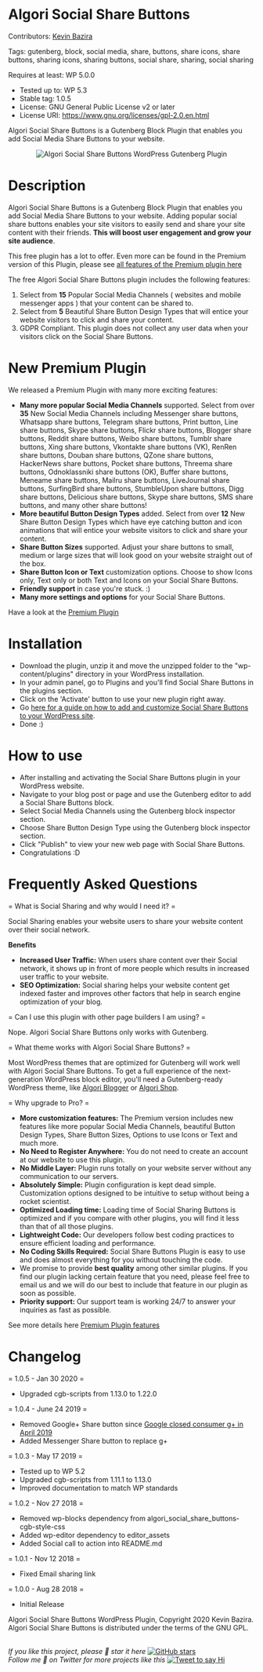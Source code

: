 # Algori Social Share Buttons

Contributors: [Kevin Bazira](http://kevinbazira.com)

Tags: gutenberg, block, social media, share, buttons, share icons, share buttons, sharing icons, sharing buttons, social share, sharing, social sharing

Requires at least: WP 5.0.0
* Tested up to: WP 5.3
* Stable tag: 1.0.5
* License: GNU General Public License v2 or later
* License URI: https://www.gnu.org/licenses/gpl-2.0.en.html

Algori Social Share Buttons is a Gutenberg Block Plugin that enables you add Social Media Share Buttons to your website.

<p align="center">
  <img src="https://ps.w.org/social-share-buttons-lite/assets/screenshot-1.gif" alt="Algori Social Share Buttons WordPress Gutenberg Plugin">
</p>

# Description 

Algori Social Share Buttons is a Gutenberg Block Plugin that enables you add Social Media Share Buttons to your website. Adding popular social share buttons enables your site visitors to easily send and share your site content with their friends. **This will boost user engagement and grow your site audience**.

This free plugin has a lot to offer. Even more can be found in the Premium version of this Plugin, please see [all features of the Premium plugin here](http://www.kevinbazira.com/blog/article/algori-social-share-buttons-pro-for-wordpress-gutenberg#features)

The free Algori Social Share Buttons plugin includes the following features: 

1. Select from **15** Popular Social Media Channels ( websites and mobile messenger apps ) that your content can be shared to.
2. Select from **5** Beautiful Share Button Design Types that will entice your website visitors to click and share your content.
3. GDPR Compliant. This plugin does not collect any user data when your visitors click on the Social Share Buttons.

# New Premium Plugin

We released a Premium Plugin with many more exciting features:

* **Many more popular Social Media Channels** supported. Select from over **35** New Social Media Channels including Messenger share buttons, Whatsapp share buttons, Telegram share buttons, Print button, Line share buttons, Skype share buttons, Flickr share buttons, Blogger share buttons, Reddit share buttons, Weibo share buttons, Tumblr share buttons, Xing share buttons, Vkontakte share buttons (VK), RenRen share buttons, Douban share buttons, QZone share buttons, HackerNews share buttons, Pocket share buttons, Threema share buttons, Odnoklassniki share buttons (OK), Buffer share buttons, Meneame share buttons, Mailru share buttons, LiveJournal share buttons, SurfingBird share buttons, StumbleUpon share buttons, Digg share buttons, Delicious share buttons, Skype share buttons, SMS share buttons, and many other share buttons!
* **More beautiful Button Design Types** added. Select from over **12** New Share Button Design Types which have eye catching button and icon animations that will entice your website visitors to click and share your content.
* **Share Button Sizes** supported. Adjust your share buttons to small, medium or large sizes that will look good on your website straight out of the box. 
* **Share Button Icon or Text** customization options. Choose to show Icons only, Text only or both Text and Icons on your Social Share Buttons.
* **Friendly support** in case you're stuck. :)
* **Many more settings and options** for your Social Share Buttons.

Have a look at the [Premium Plugin](https://codecanyon.net/item/algori-social-share-buttons-pro-for-wordpress-gutenberg/22539845) 

# Installation

* Download the plugin, unzip it and move the unzipped folder to the "wp-content/plugins" directory in your WordPress installation.
* In your admin panel, go to Plugins and you'll find Social Share Buttons in the plugins section.
* Click on the 'Activate' button to use your new plugin right away.
* Go [here for a guide on how to add and customize Social Share Buttons to your WordPress site](http://www.kevinbazira.com/blog/article/algori-social-share-buttons-pro-for-wordpress-gutenberg#documentation).
* Done :)


# How to use 

* After installing and activating the Social Share Buttons plugin in your WordPress website.
* Navigate to your blog post or page and use the Gutenberg editor to add a Social Share Buttons block.
* Select Social Media Channels using the Gutenberg block inspector section.
* Choose Share Button Design Type using the Gutenberg block inspector section.
* Click "Publish" to view your new web page with Social Share Buttons.
* Congratulations :D

# Frequently Asked Questions 

= What is Social Sharing and why would I need it? =

Social Sharing enables your website users to share your website content over their social network.

**Benefits**
* **Increased User Traffic:** When users share content over their Social network, it shows up in front of more people which results in increased user traffic to your website.
* **SEO Optimization:** Social sharing helps your website content get indexed faster and improves other factors that help in search engine optimization of your blog.

= Can I use this plugin with other page builders I am using? =

Nope. Algori Social Share Buttons only works with Gutenberg.

= What theme works with Algori Social Share Buttons? =

Most WordPress themes that are optimized for Gutenberg will work well with Algori Social Share Buttons. To get a full experience of the next-generation WordPress block editor, you'll need a Gutenberg-ready WordPress theme, like [Algori Blogger](https://wordpress.org/themes/algori-blogger/) or [Algori Shop](https://wordpress.org/themes/algori-shop/).

= Why upgrade to Pro? =

* **More customization features:** The Premium version includes new features like more popular Social Media Channels, beautiful Button Design Types, Share Button Sizes, Options to use Icons or Text and much more.
* **No Need to Register Anywhere:** You do not need to create an account at our website to use this plugin.
* **No Middle Layer:** Plugin runs totally on your website server without any communication to our servers.
* **Absolutely Simple:** Plugin configuration is kept dead simple. Customization options designed to be intuitive to setup without being a rocket scientist.
* **Optimized Loading time:** Loading time of Social Sharing Buttons is optimized and if you compare with other plugins, you will find it less than that of all those plugins.
* **Lightweight Code:** Our developers follow best coding practices to ensure efficient loading and performance.
* **No Coding Skills Required:** Social Share Buttons Plugin is easy to use and does almost everything for you without touching the code.
* We promise to provide **best quality** among other similar plugins. If you find our plugin lacking certain feature that you need, please feel free to email us and we will do our best to include that feature in our plugin as soon as possible.
* **Priority support:** Our support team is working 24/7 to answer your inquiries as fast as possible.

See more details here [Premium Plugin features](http://www.kevinbazira.com/blog/article/algori-social-share-buttons-pro-for-wordpress-gutenberg)

# Changelog 

= 1.0.5 - Jan 30 2020 =
* Upgraded cgb-scripts from 1.13.0 to 1.22.0

= 1.0.4 - June 24 2019 =
* Removed Google+ Share button since [Google closed consumer g+ in April 2019](https://blog.google/technology/safety-security/expediting-changes-google-plus/)
* Added Messenger Share button to replace g+

= 1.0.3 - May 17 2019 =
* Tested up to WP 5.2
* Upgraded cgb-scripts from 1.11.1 to 1.13.0
* Improved documentation to match WP standards

= 1.0.2 - Nov 27 2018 =
* Removed wp-blocks dependency from algori_social_share_buttons-cgb-style-css
* Added wp-editor dependency to editor_assets
* Added Social call to action into README.md

= 1.0.1 - Nov 12 2018 =
* Fixed Email sharing link

= 1.0.0 - Aug 28 2018 =
* Initial Release


Algori Social Share Buttons WordPress Plugin, Copyright 2020 Kevin Bazira.<br/>
Algori Social Share Buttons is distributed under the terms of the GNU GPL.<br/><br/>


_If you like this project, please 🌟 star it here_ [![GitHub stars](https://img.shields.io/github/stars/kevinbazira/algori-social-share-buttons-lite.svg?label=Stars&style=social)](https://github.com/kevinbazira/algori-social-share-buttons-lite)
<br/>
_Follow me 👋 on Twitter for more projects like this_ [![Tweet to say Hi](https://img.shields.io/twitter/follow/kevinbazira.svg?style=social&label=Tweet%20@kevinbazira)](https://twitter.com/kevinbazira/)
